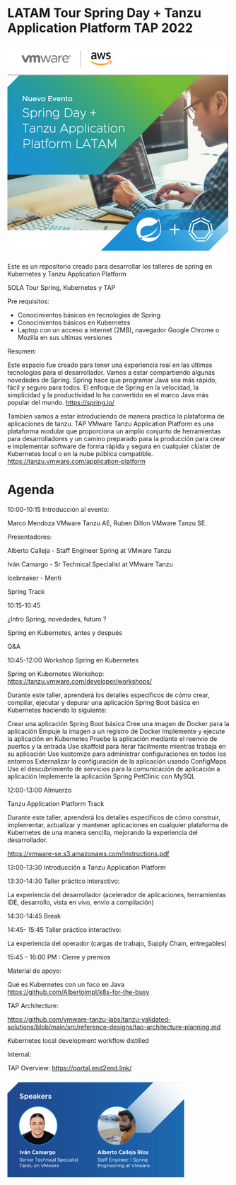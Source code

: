 # LATAM Tour Spring Day + Tanzu Application Platform TAP 2022
<p align="left">
  <img src="image.png" width="500" title="hover text">
</p>


Este es un repositorio creado para desarrollar los talleres de spring en Kubernetes y Tanzu Application Platform


SOLA Tour Spring, Kubernetes y TAP 

 

Pre requisitos: 

- Conocimientos básicos en tecnologias de Spring
- Conocimientos básicos en Kubernetes
- Laptop con un acceso a internet (2MB), navegador Google Chrome o Mozilla en sus ultimas versiones


Resumen: 

Este espacio fue creado para tener una experiencia real en las últimas tecnologías para el desarrollador. Vamos a estar compartiendo algunas novedades de Spring. Spring hace que programar Java sea más rápido, fácil y seguro para todos. El enfoque de Spring en la velocidad, la simplicidad y la productividad lo ha convertido en el marco Java más popular del mundo. https://spring.io/

Tambien vamos a estar introduciendo de manera practica la plataforma de aplicaciones de tanzu. TAP VMware Tanzu Application Platform es una plataforma modular que proporciona un amplio conjunto de herramientas para desarrolladores y un camino preparado para la producción para crear e implementar software de forma rápida y segura en cualquier clúster de Kubernetes local o en la nube pública compatible. https://tanzu.vmware.com/application-platform

 

# Agenda 

  10:00-10:15 Introducción al evento:

  Marco Mendoza VMware Tanzu AE, Ruben Dillon VMware Tanzu SE.

  Presentadores:

  Alberto Calleja - Staff Engineer Spring at VMware Tanzu

  Iván Camargo - Sr Technical Specialist at VMware Tanzu


Icebreaker - Menti

Spring Track 

  10:15-10:45  

  ¿Intro Spring, novedades, futuro ?

  Spring en Kubernetes, antes y después 

  Q&A 

10:45-12:00 Workshop Spring en Kubernetes 

  Spring on Kubernetes Workshop: https://tanzu.vmware.com/developer/workshops/ 

  Durante este taller, aprenderá los detalles especificos de cómo crear, compilar, ejecutar y depurar una aplicación Spring Boot básica en Kubernetes       haciendo lo siguiente:

  Crear una aplicación Spring Boot básica
  Cree una imagen de Docker para la aplicación
  Empuje la imagen a un registro de Docker
  Implemente y ejecute la aplicación en Kubernetes
  Pruebe la aplicación mediante el reenvío de puertos y la entrada
  Use skaffold para iterar fácilmente mientras trabaja en su aplicación
  Use kustomize para administrar configuraciones en todos los entornos
  Externalizar la configuración de la aplicación usando ConfigMaps
  Use el descubrimiento de servicios para la comunicación de aplicación a aplicación
  Implemente la aplicación Spring PetClinic con MySQL

12:00-13:00 Almuerzo 

  Tanzu Application Platform Track 

  Durante este taller, aprenderá los detalles especificos de cómo construir, implementar, actualizar y mantener aplicaciones en cualquier plataforma de     Kubernetes de una manera sencilla, mejorando la experiencia del desarrollador.

  https://vmware-se.s3.amazonaws.com/Instructions.pdf


13:00-13:30 Introducción a Tanzu Application Platform 

13:30-14:30 Taller práctico interactivo: 

  La experiencia del desarrollador (acelerador de aplicaciones, herramientas IDE, desarrollo, vista en vivo, envío a compilación) 

14:30-14:45 Break 

14:45- 15:45 Taller práctico interactivo: 

  La experiencia del operador (cargas de trabajo, Supply Chain, entregables)

15:45 – 16:00 PM : Cierre y premios



Material de apoyo: 

  Qué es Kubernetes con un foco en Java https://github.com/Albertoimpl/k8s-for-the-busy 
 

TAP Architecture: 

  https://github.com/vmware-tanzu-labs/tanzu-validated-solutions/blob/main/src/reference-designs/tap-architecture-planning.md 

 
  Kubernetes local development workflow distilled 


Internal: 

TAP Overview: https://portal.end2end.link/ 

<p align="left">
  <img src="presenters.png" width="400" title="hover text">
</p>

 
